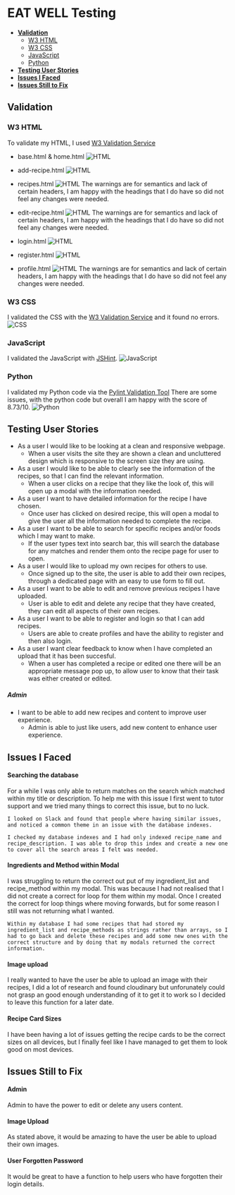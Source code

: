 # EAT WELL Testing

- [**Validation**](#validation)
    * [W3 HTML](#w3-html)
    * [W3 CSS](#w3-css)
    * [JavaScript](#javascript)
    * [Python](#python)
- [**Testing User Stories**](#testing-user-stories)
- [**Issues I Faced**](#issues-i-faced)
- [**Issues Still to Fix**](#issues-still-to-fix)


## **Validation**

### W3 HTML
To validate my HTML, I used [W3 Validation Service](https://validator.w3.org/)

* base.html & home.html
![HTML](static/images/testing/html-valid.png)

* add-recipe.html
![HTML](static/images/testing/add-recipe.png)

* recipes.html
![HTML](static/images/testing/recipes-page.png)
The warnings are for semantics and lack of certain headers, I am happy with the headings that I do have so did not feel any changes were needed.

* edit-recipe.html
![HTML](static/images/testing/edit-page.png)
The warnings are for semantics and lack of certain headers, I am happy with the headings that I do have so did not feel any changes were needed.

* login.html
![HTML](static/images/testing/login-valid.png)

* register.html
![HTML](static/images/testing/register-valid.png)

* profile.html
![HTML](static/images/testing/profile-valid.png)
The warnings are for semantics and lack of certain headers, I am happy with the headings that I do have so did not feel any changes were needed.

### W3 CSS
I validated the CSS with the [W3 Validation Service](https://jigsaw.w3.org/css-validator/) and it found no errors.
![CSS](static/images/testing/css-valid.png)

### JavaScript
I validated the JavaScript with [JSHint](https://jshint.com/).
![JavaScript](static/images/testing/javascript-valid.png)

### Python
I validated my Python code  via the [Pylint Validation Tool](https://www.pylint.org/) There are some issues, with the python code but overall I am happy with the score of 8.73/10.
![Python](static/images/testing/pylint-valid)

## **Testing User Stories**
* As a user I would like to be looking at a clean and responsive webpage.
    - When a user visits the site they are shown a clean and uncluttered design which is responsive to the screen size they are using.
* As a user I would like to be able to clearly see the information of the recipes, so that I can find the relevant information. 
    - When a user clicks on a recipe that they like the look of, this will open up a modal with the information needed.
* As a user I want to have detailed information for the recipe I have chosen.
    - Once user has clicked on desired recipe, this will open a modal to give the user all the information needed to complete the recipe.
* As a user I want to be able to search for specific recipes and/or foods which I may want to make.
    - If the user types text into search bar, this will search the database for any matches and render them onto the recipe page for user to open.
* As a user I would like to upload my own recipes for others to use.
    - Once signed up to the site, the user is able to add their own recipes, through a dedicated page with an easy to use form to fill out.
* As a user I want to be able to edit and remove previous recipes I have uploaded.
    - User is able to edit and delete any recipe that they have created, they can edit all aspects of their own recipes.
* As a user I want to be able to register and login so that I can add recipes. 
    - Users are able to create profiles and have the ability to register and then also login.
* As a user I want clear feedback to know when I have completed an upload that it has been succesful.
    - When a user has completed a recipe or edited one there will be an appropriate message pop up, to allow user to know that their task was either created or edited.
##### Admin
* I want to be able to add new recipes and content to improve user experience.
    - Admin is able to just like users, add new content to enhance user experience.

## **Issues I Faced**
#### Searching the database
For a while I was only able to return matches on the search which matched within my title or description.
    To help me with this issue I first went to tutor support and we tried many things to correct this issue, but to no luck.

    I looked on Slack and found that people where having similar issues, and noticed a common theme in an issue with the database indexes. 

    I checked my database indexes and I had only indexed recipe_name and recipe_description. I was able to drop this index and create a new one to cover all the search areas I felt was needed.

#### Ingredients and Method within Modal
I was struggling to return the correct out put of my ingredient_list and recipe_method within my modal. 
    This was because I had not realised that I did not create a correct for loop for them within my modal. Once I created the correct for loop things where moving forwards, but for some reason I still was not returning what I wanted. 

    Within my database I had some recipes that had stored my ingredient_list and recipe_methods as strings rather than arrays, so I had to go back and delete these recipes and add some new ones with the correct structure and by doing that my modals returned the correct information.

#### Image upload
I really wanted to have the user be able to upload an image with their recipes, I did a lot of research and found cloudinary but unforunately could not grasp an good enough understanding of it to get it to work so I decided to leave this function for a later date. 

#### Recipe Card Sizes
I have been having a lot of issues getting the recipe cards to be the correct sizes on all devices, but I finally feel like I have managed to get them to look good on most devices.

## **Issues Still to Fix**
#### Admin
Admin to have the power to edit or delete any users content. 

#### Image Upload
As stated above, it would be amazing to have the user be able to upload their own images.

#### User Forgotten Password
It would be great to have a function to help users who have forgotten their login details.


